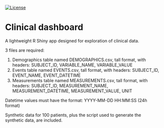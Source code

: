 [![License](https://img.shields.io/badge/License-GPL%203.0-green)](https://opensource.org/licenses/GPL-3.0)

# Clinical dashboard  
  
 A lightweight R Shiny app designed for exploration of clinical data.  
   
 3 files are required:  
 1. Demographics table named DEMOGRAPHICS.csv, tall format, with headers: SUBJECT_ID, VARIABLE_NAME, VARIABLE_VALUE  
 2. Events table named EVENTS.csv, tall format, with headers: SUBJECT_ID, EVENT_NAME, EVENT_DATETIME   
 3. Measurements table named MEASUREMENTS.csv, tall format, with headers: SUBJECT_ID, MEASUREMENT_NAME, MEASUREMENT_DATETIME, MEASUREMENT_VALUE, UNIT  

Datetime values must have the format: YYYY-MM-DD HH:MM:SS (24h format)

Synthetic data for 100 patients, plus the script used to generate the synthetic data, are included.  
